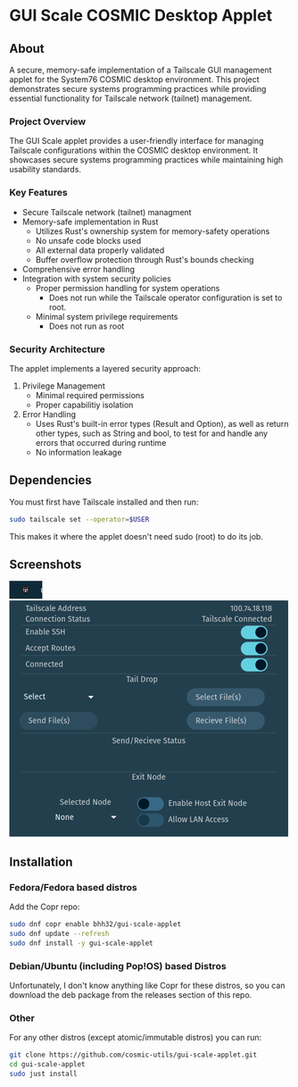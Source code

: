 # GUI Scale COSMIC Desktop Applet

## About

A secure, memory-safe implementation of a Tailscale GUI management applet for the System76 COSMIC desktop environment. This project demonstrates secure systems programming practices while providing essential functionality for Tailscale network (tailnet) management.

### Project Overview

The GUI Scale applet provides a user-friendly interface for managing Tailscale configurations within the COSMIC desktop environment. It showcases secure systems programming practices while maintaining high usability standards.

### Key Features

- Secure Tailscale network (tailnet) managment
- Memory-safe implementation in Rust
    - Utilizes Rust's ownership system for memory-safety operations
    - No unsafe code blocks used
    - All external data properly validated
    - Buffer overflow protection through Rust's bounds checking
- Comprehensive error handling
- Integration with system security policies
    - Proper permission handling for system operations
        - Does not run while the Tailscale operator configuration is set to root.
    - Minimal system privilege requirements
        - Does not run as root

### Security Architecture

The applet implements a layered security approach:

1. Privilege Management
    - Minimal required permissions
    - Proper capabilitiy isolation
2. Error Handling
    - Uses Rust's built-in error types (Result and Option), as well as return other types, such as String and bool, to test for and handle any errors that occurred during runtime
    - No information leakage

## Dependencies

You must first have Tailscale installed and then run:

```bash
sudo tailscale set --operator=$USER
```

This makes it where the applet doesn't need sudo (root) to do its job.

## Screenshots

![gui-scale-applet-panel](/screenshots/gui-scale-panel.png)
![gui-scale-applet-open](/screenshots/gui-scale-applet-open.png)

## Installation

### Fedora/Fedora based distros

Add the Copr repo:

```bash
sudo dnf copr enable bhh32/gui-scale-applet
sudo dnf update --refresh
sudo dnf install -y gui-scale-applet
```

### Debian/Ubuntu (including Pop!OS) based Distros

Unfortunately, I don't know anything like Copr for these distros, so you can download the deb package from the releases section of this repo.

### Other

For any other distros (except atomic/immutable distros) you can run:

```bash
git clone https://github.com/cosmic-utils/gui-scale-applet.git
cd gui-scale-applet
sudo just install
```
